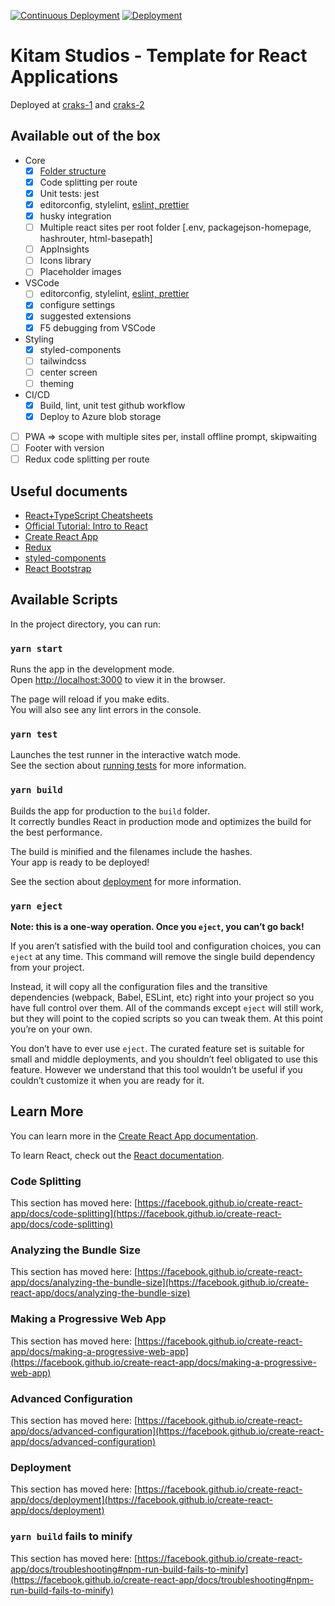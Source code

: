 [![Continuous Deployment](https://github.com/kitamstudios/cra-template-kitamstudios/workflows/Continuous%20Deployment/badge.svg)](https://github.com/kitamstudios/cra-template-kitamstudios/actions?query=workflow%3A%22Continuous+Deployment%22) [![Deployment](https://api.netlify.com/api/v1/badges/cd2d2e48-8992-440a-a3db-23211409c94e/deploy-status)](https://app.netlify.com/sites/cra-template-kitamstudios/deploys)

# Kitam Studios - Template for React Applications

Deployed at [craks-1](https://apps.kitamstudios.com/craks-1) and [craks-2](https://apps.kitamstudios.com/craks-2)

## Available out of the box

- Core
  - [x] [Folder structure](https://maxrozen.com/guidelines-improve-react-app-folder-structure/)
  - [x] Code splitting per route
  - [x] Unit tests: jest
  - [x] editorconfig, stylelint, [eslint, prettier](https://medium.com/@brygrill/create-react-app-with-typescript-eslint-prettier-and-github-actions-f3ce6a571c97)
  - [x] husky integration
  - [ ] Multiple react sites per root folder [.env, packagejson-homepage, hashrouter, html-basepath]
  - [ ] AppInsights
  - [ ] Icons library
  - [ ] Placeholder images
- VSCode
  - [ ] editorconfig, stylelint, [eslint, prettier](https://medium.com/@brygrill/create-react-app-with-typescript-eslint-prettier-and-github-actions-f3ce6a571c97)
  - [x] configure settings
  - [x] suggested extensions
  - [x] F5 debugging from VSCode
- Styling
  - [x] styled-components
  - [ ] tailwindcss
  - [ ] center screen
  - [ ] theming
- CI/CD
  - [x] Build, lint, unit test github workflow
  - [x] Deploy to Azure blob storage
- [ ] PWA => scope with multiple sites per, install offline prompt, skipwaiting
- [ ] Footer with version
- [ ] Redux code splitting per route

## Useful documents

- [React+TypeScript Cheatsheets](https://github.com/typescript-cheatsheets/react)
- [Official Tutorial: Intro to React](https://reactjs.org/tutorial/tutorial.html)
- [Create React App](https://create-react-app.dev/)
- [Redux](https://redux.js.org/)
- [styled-components](https://styled-components.com/)
- [React Bootstrap](https://react-bootstrap.github.io/)

## Available Scripts

In the project directory, you can run:

### `yarn start`

Runs the app in the development mode.\
Open [http://localhost:3000](http://localhost:3000) to view it in the browser.

The page will reload if you make edits.\
You will also see any lint errors in the console.

### `yarn test`

Launches the test runner in the interactive watch mode.\
See the section about [running tests](https://facebook.github.io/create-react-app/docs/running-tests) for more information.

### `yarn build`

Builds the app for production to the `build` folder.\
It correctly bundles React in production mode and optimizes the build for the best performance.

The build is minified and the filenames include the hashes.\
Your app is ready to be deployed!

See the section about [deployment](https://facebook.github.io/create-react-app/docs/deployment) for more information.

### `yarn eject`

**Note: this is a one-way operation. Once you `eject`, you can’t go back!**

If you aren’t satisfied with the build tool and configuration choices, you can `eject` at any time. This command will remove the single build dependency from your project.

Instead, it will copy all the configuration files and the transitive dependencies (webpack, Babel, ESLint, etc) right into your project so you have full control over them. All of the commands except `eject` will still work, but they will point to the copied scripts so you can tweak them. At this point you’re on your own.

You don’t have to ever use `eject`. The curated feature set is suitable for small and middle deployments, and you shouldn’t feel obligated to use this feature. However we understand that this tool wouldn’t be useful if you couldn’t customize it when you are ready for it.

## Learn More

You can learn more in the [Create React App documentation](https://facebook.github.io/create-react-app/docs/getting-started).

To learn React, check out the [React documentation](https://reactjs.org/).

### Code Splitting

This section has moved here: [https://facebook.github.io/create-react-app/docs/code-splitting](https://facebook.github.io/create-react-app/docs/code-splitting)

### Analyzing the Bundle Size

This section has moved here: [https://facebook.github.io/create-react-app/docs/analyzing-the-bundle-size](https://facebook.github.io/create-react-app/docs/analyzing-the-bundle-size)

### Making a Progressive Web App

This section has moved here: [https://facebook.github.io/create-react-app/docs/making-a-progressive-web-app](https://facebook.github.io/create-react-app/docs/making-a-progressive-web-app)

### Advanced Configuration

This section has moved here: [https://facebook.github.io/create-react-app/docs/advanced-configuration](https://facebook.github.io/create-react-app/docs/advanced-configuration)

### Deployment

This section has moved here: [https://facebook.github.io/create-react-app/docs/deployment](https://facebook.github.io/create-react-app/docs/deployment)

### `yarn build` fails to minify

This section has moved here: [https://facebook.github.io/create-react-app/docs/troubleshooting#npm-run-build-fails-to-minify](https://facebook.github.io/create-react-app/docs/troubleshooting#npm-run-build-fails-to-minify)
